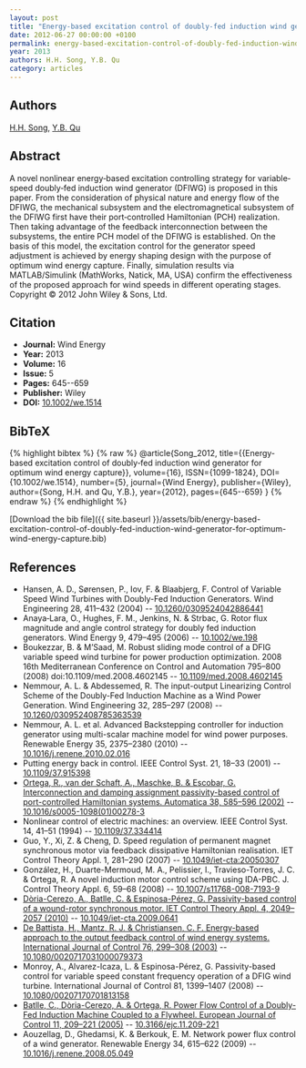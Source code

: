 ```yaml
---
layout: post
title: "Energy‐based excitation control of doubly‐fed induction wind generator for optimum wind energy capture"
date: 2012-06-27 00:00:00 +0100
permalink: energy-based-excitation-control-of-doubly-fed-induction-wind-generator-for-optimum-wind-energy-capture
year: 2013
authors: H.H. Song, Y.B. Qu
category: articles
---
```

 
## Authors
[H.H. Song](authors/huihui-song), [Y.B. Qu](authors/yanbin-qu)
 
## Abstract
A novel nonlinear energy‐based excitation controlling strategy for variable‐speed doubly‐fed induction wind generator (DFIWG) is proposed in this paper. From the consideration of physical nature and energy flow of the DFIWG, the mechanical subsystem and the electromagnetical subsystem of the DFIWG first have their port‐controlled Hamiltonian (PCH) realization. Then taking advantage of the feedback interconnection between the subsystems, the entire PCH model of the DFIWG is established. On the basis of this model, the excitation control for the generator speed adjustment is achieved by energy shaping design with the purpose of optimum wind energy capture. Finally, simulation results via MATLAB/Simulink (MathWorks, Natick, MA, USA) confirm the effectiveness of the proposed approach for wind speeds in different operating stages. Copyright © 2012 John Wiley &amp; Sons, Ltd.
 
## Citation
- **Journal:** Wind Energy
- **Year:** 2013
- **Volume:** 16
- **Issue:** 5
- **Pages:** 645--659
- **Publisher:** Wiley
- **DOI:** [10.1002/we.1514](https://doi.org/10.1002/we.1514)
 
## BibTeX
{% highlight bibtex %}
{% raw %}
@article{Song_2012,
  title={{Energy‐based excitation control of doubly‐fed induction wind generator for optimum wind energy capture}},
  volume={16},
  ISSN={1099-1824},
  DOI={10.1002/we.1514},
  number={5},
  journal={Wind Energy},
  publisher={Wiley},
  author={Song, H.H. and Qu, Y.B.},
  year={2012},
  pages={645--659}
}
{% endraw %}
{% endhighlight %}
 
[Download the bib file]({{ site.baseurl }}/assets/bib/energy-based-excitation-control-of-doubly-fed-induction-wind-generator-for-optimum-wind-energy-capture.bib)
 
## References
- Hansen, A. D., Sørensen, P., Iov, F. & Blaabjerg, F. Control of Variable Speed Wind Turbines with Doubly-Fed Induction Generators. Wind Engineering 28, 411–432 (2004) -- [10.1260/0309524042886441](https://doi.org/10.1260/0309524042886441)
- Anaya‐Lara, O., Hughes, F. M., Jenkins, N. & Strbac, G. Rotor flux magnitude and angle control strategy for doubly fed induction generators. Wind Energy 9, 479–495 (2006) -- [10.1002/we.198](https://doi.org/10.1002/we.198)
- Boukezzar, B. & M’Saad, M. Robust sliding mode control of a DFIG variable speed wind turbine for power production optimization. 2008 16th Mediterranean Conference on Control and Automation 795–800 (2008) doi:10.1109/med.2008.4602145 -- [10.1109/med.2008.4602145](https://doi.org/10.1109/med.2008.4602145)
- Nemmour, A. L. & Abdessemed, R. The input-output Linearizing Control Scheme of the Doubly-Fed Induction Machine as a Wind Power Generation. Wind Engineering 32, 285–297 (2008) -- [10.1260/030952408785363539](https://doi.org/10.1260/030952408785363539)
- Nemmour, A. L. et al. Advanced Backstepping controller for induction generator using multi-scalar machine model for wind power purposes. Renewable Energy 35, 2375–2380 (2010) -- [10.1016/j.renene.2010.02.016](https://doi.org/10.1016/j.renene.2010.02.016)
- Putting energy back in control. IEEE Control Syst. 21, 18–33 (2001) -- [10.1109/37.915398](https://doi.org/10.1109/37.915398)
- [Ortega, R., van der Schaft, A., Maschke, B. & Escobar, G. Interconnection and damping assignment passivity-based control of port-controlled Hamiltonian systems. Automatica 38, 585–596 (2002)](interconnection-and-damping-assignment-passivity-based-control-of-port-controlled-hamiltonian-systems) -- [10.1016/s0005-1098(01)00278-3](https://doi.org/10.1016/s0005-1098(01)00278-3)
- Nonlinear control of electric machines: an overview. IEEE Control Syst. 14, 41–51 (1994) -- [10.1109/37.334414](https://doi.org/10.1109/37.334414)
- Guo, Y., Xi, Z. & Cheng, D. Speed regulation of permanent magnet synchronous motor via feedback dissipative Hamiltonian realisation. IET Control Theory Appl. 1, 281–290 (2007) -- [10.1049/iet-cta:20050307](https://doi.org/10.1049/iet-cta:20050307)
- González, H., Duarte-Mermoud, M. A., Pelissier, I., Travieso-Torres, J. C. & Ortega, R. A novel induction motor control scheme using IDA-PBC. J. Control Theory Appl. 6, 59–68 (2008) -- [10.1007/s11768-008-7193-9](https://doi.org/10.1007/s11768-008-7193-9)
- [Dòria-Cerezo, A., Batlle, C. & Espinosa-Pérez, G. Passivity-based control of a wound-rotor synchronous motor. IET Control Theory Appl. 4, 2049–2057 (2010)](passivity-based-control-of-a-wound-rotor-synchronous-motor) -- [10.1049/iet-cta.2009.0641](https://doi.org/10.1049/iet-cta.2009.0641)
- [De Battista, H., Mantz, R. J. & Christiansen, C. F. Energy-based approach to the output feedback control of wind energy systems. International Journal of Control 76, 299–308 (2003)](energy-based-approach-to-the-output-feedback-control-of-wind-energy-systems) -- [10.1080/0020717031000079373](https://doi.org/10.1080/0020717031000079373)
- Monroy, A., Alvarez-Icaza, L. & Espinosa-Pérez, G. Passivity-based control for variable speed constant frequency operation of a DFIG wind turbine. International Journal of Control 81, 1399–1407 (2008) -- [10.1080/00207170701813158](https://doi.org/10.1080/00207170701813158)
- [Batlle, C., Dòria-Cerezo, A. & Ortega, R. Power Flow Control of a Doubly-Fed Induction Machine Coupled to a Flywheel. European Journal of Control 11, 209–221 (2005)](power-flow-control-of-a-doubly-fed-induction-machine-coupled-to-a-flywheel) -- [10.3166/ejc.11.209-221](https://doi.org/10.3166/ejc.11.209-221)
- Aouzellag, D., Ghedamsi, K. & Berkouk, E. M. Network power flux control of a wind generator. Renewable Energy 34, 615–622 (2009) -- [10.1016/j.renene.2008.05.049](https://doi.org/10.1016/j.renene.2008.05.049)

